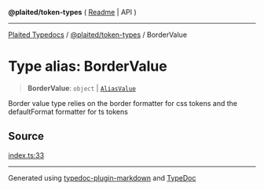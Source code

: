 **@plaited/token-types** ( [Readme](../README.md) \| API )

***

[Plaited Typedocs](../../../modules.md) / [@plaited/token-types](../modules.md) / BorderValue

# Type alias: BorderValue

> **BorderValue**: `object` \| [`AliasValue`](AliasValue.md)

Border value type relies on the border formatter for css tokens
and the defaultFormat formatter for ts tokens

## Source

[index.ts:33](https://github.com/plaited/plaited/blob/317e868/libs/token-types/src/index.ts#L33)

***

Generated using [typedoc-plugin-markdown](https://www.npmjs.com/package/typedoc-plugin-markdown) and [TypeDoc](https://typedoc.org/)

